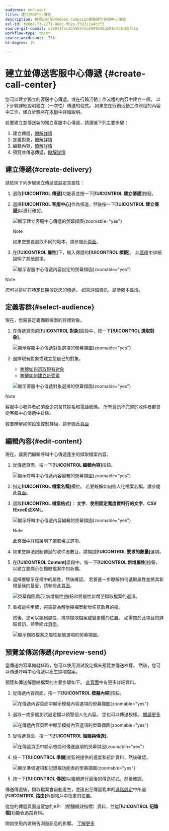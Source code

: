 ```yaml
---
audience: end-user
title: 建立呼叫中心傳遞
description: 瞭解如何使用Adobe Campaign網路建立客服中心傳遞
exl-id: fe8d4773-2271-46ec-9b2e-f50311a4ccf3
source-git-commit: c22011fcc25592bfda2999630bb91e311d85fb1a
workflow-type: tm+mt
source-wordcount: '738'
ht-degree: 3%

---
```


# 建立並傳送客服中心傳遞 {#create-call-center}

您可以建立獨立的客服中心傳遞，或在行銷活動工作流程的內容中建立一個。 以下步驟詳細說明獨立（一次性）傳送的程式。 如果您在行銷活動工作流程的內容中工作，建立步驟將在[本節](../workflows/activities/channels.md#create-a-delivery-in-a-campaign-workflow)中詳細說明。

若要建立並傳送新的獨立客服中心傳遞，請遵循下列主要步驟：

1. 建立傳遞，[瞭解詳情](#create-delivery)
1. 定義對象，[瞭解詳情](#select-audience)
1. 編輯內容，[瞭解詳情](#edit-content)
1. 預覽並傳送傳遞，[瞭解詳情](#preview-send)

## 建立傳遞{#create-delivery}

請依照下列步驟建立傳遞並設定其屬性：

1. 選取&#x200B;**[!UICONTROL 傳遞]**&#x200B;功能表並按一下&#x200B;**[!UICONTROL 建立傳遞]**&#x200B;按鈕。

1. 選擇&#x200B;**[!UICONTROL 客服中心]**&#x200B;作為頻道，然後按一下&#x200B;**[!UICONTROL 建立傳遞]**&#x200B;以進行確認。

   ![顯示建立客服中心傳遞的熒幕擷圖](assets/cc-create.png){zoomable="yes"}

   >[!NOTE]
   >
   >如果您想要選取不同的範本，請參閱此[頁面](../msg/delivery-template.md)。

1. 在&#x200B;**[!UICONTROL 屬性]**&#x200B;下，輸入傳遞的&#x200B;**[!UICONTROL 標籤]**。 此[區段](../email/create-email.md#create-email)中詳細說明了其他選項。

   ![顯示客服中心傳遞內容設定的熒幕擷圖](assets/cc-properties.png){zoomable="yes"}

>[!NOTE]
>
>您可以排程在特定日期傳送您的傳遞。 如需詳細資訊，請參閱本[區段](../msg/gs-deliveries.md#gs-schedule)。

## 定義客群{#select-audience}

現在，您需要定義擷取檔案的目標對象。

1. 在傳遞頁面的&#x200B;**[!UICONTROL 對象]**&#x200B;區段中，按一下&#x200B;**[!UICONTROL 選取對象]**。

   ![顯示客服中心傳遞對象選擇的熒幕擷圖](assets/cc-audience.png){zoomable="yes"}

1. 選擇現有對象或建立您自己的對象。

   * [瞭解如何選取現有對象](../audience/add-audience.md)
   * [瞭解如何建立新受眾](../audience/one-time-audience.md)

   ![顯示客服中心傳遞對象選擇的熒幕擷圖](assets/cc-audience2.png){zoomable="yes"}

>[!NOTE]
>
>客服中心收件者必須至少包含其姓名和電話號碼。 所有資訊不完整的收件者都會從客服中心傳遞中排除。
>
>若要瞭解如何設定控制群組，請參閱此[頁面](../audience/control-group.md)

## 編輯內容{#edit-content}

現在，讓我們編輯呼叫中心傳遞產生的擷取檔案內容。

1. 從傳遞頁面，按一下&#x200B;**[!UICONTROL 編輯內容]**&#x200B;按鈕。

   ![顯示呼叫中心傳遞內容編輯的熒幕擷圖](assets/cc-content0.png){zoomable="yes"}

1. 指定&#x200B;**[!UICONTROL 檔案名稱]**&#x200B;欄位。 若要瞭解如何個人化檔案名稱，請參閱此[頁面](../personalization/personalize.md)。

1. 選取&#x200B;**[!UICONTROL 檔案格式]**： **文字**、**使用固定寬度資料行的文字**、**CSV (Excel)**&#x200B;或&#x200B;**XML**。

   ![顯示呼叫中心傳遞內容編輯的熒幕擷圖](assets/cc-content.png){zoomable="yes"}

   >[!NOTE]
   >
   >此[頁面](../direct-mail/content-direct-mail.md#properties)中詳細說明了擷取格式選項。

1. 如果您無法限制傳遞的收件者數目，請開啟&#x200B;**[!UICONTROL 要求的數量]**&#x200B;選項。

1. 在&#x200B;**[!UICONTROL Content]**&#x200B;區段中，按一下&#x200B;**[!UICONTROL 新增屬性]**&#x200B;按鈕，以建立要顯示在擷取檔案中的新欄。

1. 選擇要顯示在欄中的屬性，然後確認。 若要進一步瞭解如何選取屬性並將其新增至我的最愛，請參閱此[頁面](../get-started/attributes.md)。

   ![熒幕擷圖顯示[新增屬性]按鈕和將屬性新增至擷取檔案的選項。](assets/cc-add-attribute.png)

1. 重複這些步驟，視需要為解壓縮檔案新增任意數目的欄。

   然後，您可以編輯屬性、排序擷取檔案或變更欄的位置。 如需關於此項目的詳細資訊，請參閱此[頁面](../direct-mail/content-direct-mail.md#content)。

   ![顯示擷取檔案之屬性組態選項的熒幕擷圖。](assets/cc-content-attributes.png)

## 預覽並傳送傳遞{#preview-send}

當傳送內容準備就緒時，您可以使用測試設定檔來預覽並傳送校樣。 然後，您可以傳送呼叫中心傳遞以產生擷取檔案。

預覽和傳送解壓縮檔案的主要步驟如下。 [此頁面](../direct-mail/send-direct-mail.md)中有更多詳細資料。

1. 從傳遞內容頁面，按一下&#x200B;**[!UICONTROL 模擬內容]**&#x200B;按鈕。

   ![在傳遞內容頁面中顯示模擬內容選項的熒幕擷圖](assets/cc-simulate0.png){zoomable="yes"}

1. 選取一或多個測試設定檔以預覽個人化內容。 您也可以傳送校樣。 [閱讀更多](../direct-mail/send-direct-mail.md#preview-dm)

   ![在傳遞內容頁面中顯示模擬內容選項的熒幕擷圖](assets/cc-simulate.png){zoomable="yes"}

1. 從傳遞頁面，按一下&#x200B;**[!UICONTROL 檢閱與傳送]**。

   ![在傳遞頁面中顯示檢閱和傳送選項的熒幕擷圖](assets/cc-review-send.png){zoomable="yes"}

1. 按一下&#x200B;**[!UICONTROL 準備]**&#x200B;並監視提供的進度和統計資料，然後確認。

   ![顯示準備選項和記錄檔功能表的熒幕擷圖](assets/cc-prepare.png){zoomable="yes"}

1. 按一下&#x200B;**[!UICONTROL 傳送]**&#x200B;以繼續進行最後的傳送程式，然後確認。

傳送傳遞後，擷取檔案會自動產生，並匯出至傳遞範本的[進階設定](../advanced-settings/delivery-settings.md)中所選&#x200B;**[!UICONTROL 路由]**&#x200B;外部帳戶中指定的位置。

從您的傳遞頁面追蹤您的KPI （關鍵績效指標）資料，並從&#x200B;**[!UICONTROL 記錄檔]**&#x200B;功能表追蹤資料。

開始使用內建報告測量訊息的影響。 [了解更多](../reporting/direct-mail.md)
